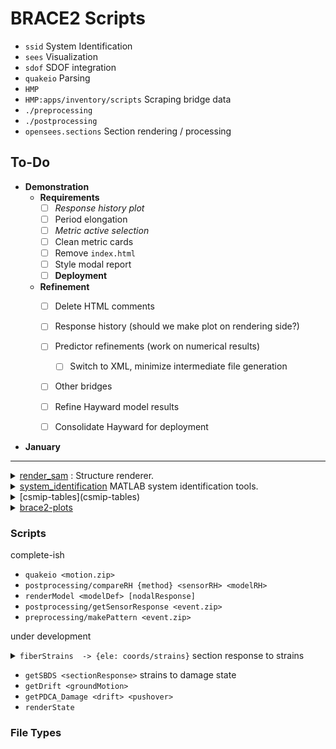 # BRACE2 Scripts

- `ssid` System Identification
- `sees` Visualization
- `sdof` SDOF integration
- `quakeio` Parsing
- `HMP`
- `HMP:apps/inventory/scripts` Scraping bridge data
- `./preprocessing`
- `./postprocessing`
- `opensees.sections` Section rendering / processing

## To-Do
- **Demonstration**
  - **Requirements**
      - [ ] *Response history plot*
      - [ ] Period elongation
      - [ ] *Metric active selection*
      - [ ] Clean metric cards
      - [ ] Remove `index.html`
      - [ ] Style modal report
      - [ ] **Deployment**

  - **Refinement**
    - [ ] Delete HTML comments
    - [ ] Response history (should we make plot on rendering side?)
    - [ ] Predictor refinements (work on numerical results)
      - [ ] Switch to XML, minimize intermediate file generation
    - [ ] Other bridges
    - [ ] Refine Hayward model results
    - [ ] Consolidate Hayward for deployment


- **January**

----------------------------------------


<details>
<summary>
<a href="render_sam">render_sam</a> : Structure renderer.
</summary>
  Contributors: Arpit Nema, Chrystal Chern, @claudioperez
</details>

<details>
<summary>
<a href="system_identification">system_identification</a> MATLAB system identification tools.
</summary>
  Contributors: Prof. Mosalam, @claudioperez
</details>

<details>
<summary>
[csmip-tables](csmip-tables)
</summary>
  Contributors: @claudioperez
</details>

<details>
<summary>
<a href="brace2-plots">brace2-plots</a> 
</summary>
  <a href="https://stackoverflow.com/questions/35851201/how-can-i-share-matplotlib-style">source</a>
  Contributors: @claudioperez, Arpit Nema
</details>

### Scripts
complete-ish
- `quakeio <motion.zip>`
- `postprocessing/compareRH {method} <sensorRH> <modelRH>`
- `renderModel <modelDef> [nodalResponse]`
- `postprocessing/getSensorResponse <event.zip>`
- `preprocessing/makePattern <event.zip>`

under development

<details><summary><code>fiberStrains <sectionResponse> -> {ele: coords/strains}</code> section response to strains
</summary>

</details>


- `getSBDS <sectionResponse>` strains to damage state
- `getDrift <groundMotion>`
- `getPDCA_Damage <drift> <pushover>`
- `renderState`

### File Types

